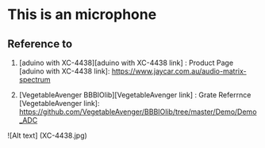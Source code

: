 This is an microphone
=============

Reference to
-------------

1. [aduino with XC-4438][aduino with XC-4438 link] : Product Page
[aduino with XC-4438 link]: https://www.jaycar.com.au/audio-matrix-spectrum 

2. [VegetableAvenger BBBIOlib][VegetableAvenger link] : Grate Referrnce
[VegetableAvenger link]: https://github.com/VegetableAvenger/BBBIOlib/tree/master/Demo/Demo_ADC


![Alt text] (XC-4438.jpg)

